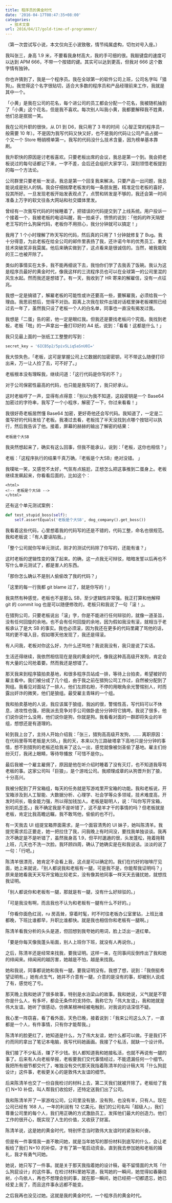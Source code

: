 ```yaml
---
title: 程序员的黄金时代
date: '2016-04-17T08:47:35+08:00'
categories:
  - 技术文章
url: 2016/04/17/gold-time-of-programmer/
---
```


（第一次尝试写小说，本文仅向王小波致敬，情节纯属虚构，切勿对号入座。）

我叫张三，身高 1.9 米，不要看我身材高大，我的手可细的很。我敲键盘的速度可以达到 APM 666，不带一个按错的键。其实可以达到更高，但我对 666 这个数字情有独钟。

你也许猜到了，我是一个程序员。我在全球第一的软件公司上班，公司名字叫「猎狗」。我觉得这个名字很贴切，适合大多数的程序员和产品经理前来工作，我就是其中一个。

「小黄」是我在公司的花名，每个进公司的员工都会分配一个花名，我被随机抽到了「小黄」这个花名，但是我不喜欢。每次别人叫我小黄，我都要解释我不姓黄，他们总是抿抿一笑。

我在公司升职的很快，从 D1 到 D6，我只用了 3 年的时间（心智正常的程序员一般需要 10 年）。不是因为我写代码又快又好，也不是我的代码让公司产品占据一个又一个 Store 畅销榜单第一。我写的代码没什么技术含量，因为榜单基本靠刷。

我升职快的原因是讨老板喜欢。只要老板出席的会议，我总是第一个到。我会把老板说过的每句话都记下来，一字不差，会后还会组织大家学习，深刻领悟老板提到的每一个方法论。

公司群里只要老板一发话，我总是第一个回复我来解决。只要产品一出问题，我总能说成是别人的锅。我会仔细揣摩老板发的每一条朋友圈，精准定位老板的喜好，投其所好。一旦发现老板开始发表观点了，点赞和转发是不够的，我还会第一时间准备上万字的软文往各大网站和社交媒体里发。

曾经有一次我写代码的时候睡着了，把错误的代码提交到了上线系统。用户投诉一个接着一个，我被老板的电话叫醒，我一拍桌子，愤愤的说到：「他妈的昨天隔壁老王写的什么狗屎代码，老板你不用担心，我分分钟就可以搞定！」

我用了 1 个小时理解了昨天写的代码，然后真的只用了 1 分钟就修复了 Bug。我十分得意，为此老板在给全公司的邮件里表扬了我，还许诺今年的优秀员工、重大技术突破奖非我莫属。他后来确实做到了，这点看来是很诚信的。当然，被我栽赃的王二也被开除了。

类似的事情实在太多，我不能再细说下去，我怕你们学了去我丢了饭碗。我认为这是程序员最好的黄金时代，像我这样的三流程序员也可以在全球第一的公司里混的风生水起。然而我还是想错了。有一天，我收到了 HR 寄来的解雇信，没有一点征兆。

我想一定是搞错了，解雇老板的可能性或许还要高一些，要解雇我，必须给我一个理由。我思前想后，觉得不对劲。距离上次我在软件出错对话框里弹老板裸照已经过去一年了，虽然我只设了老板一个人的白名单，同事也一直没有揭发过我。

我想是「二蛋」告的密，他一定是眼红我。但我还是要找老板问个究竟。我找到老板，老板「啪」的一声拿出一叠打印好的 A4 纸，说到：「看看！这都是什么！」

我只见最上面的一张纸工工整整的写到：

```python
secret_key = '6ICB5p2/5piv5Liq5aSnU0I='
```

我大惊失色，「老板，这可是掌握公司上亿数据的加密密钥，可不带这么随便打印出来，万一让人捡了去，可不好了。」

老板根本没有理睬我，继续问道：「这行代码是你写的不？」

对于公司保密性最高的代码，也只能是我写的了，我只好承认。

这时老板哼了一声，显得有点得意：「别以为我不知道，这段密钥是一个 Base64 加密过的字符串，我写了一个小程序，解密了一下，你过来看看！」

我很好奇老板居然懂 Base64 加密，更好奇他还会写代码。我知道了，一定是二蛋写好的代码发给了老板。我凑过去看，老板找了半天没找到点哪个按钮可以执行，然后我告诉了他。接着，屏幕的赫赫的输出了解密的结果：

```
老板是个大SB
```

我突然想起来了，确实有这么回事，但我不能承认，说到：「老板，这你也相信？」

老板：「这程序执行的结果千真万确，『老板是个大SB』绝对没错。 」

我噗呲一笑，又感觉不太好，气氛有点尴尬，正想怎么把这事推到二蛋身上。老板继续发飙起来，你看看后面的，比如这个：

```
<html>
<!-- 老板是个大SB -->
</html>
```

还有这个单元测试案例：

```python
def test_stupid_boss(self):
    self.assertEquals('老板是个大SB', dog_company().get_boss())
```

我看着这些代码，心里想着我的代码写的还是不错的，代码工整，命名也很规范。我和老板说：「有人要诬陷我。」

「整个公司就你写单元测试，刚才的测试代码除了你写的，还能有谁？」

这时老板的逻辑性变的强了起来。的确，这一点我无可辩驳，暗暗发誓以后再也不写什么单元测试了，都是害人的东西。

「那你怎么确认不是别人偷偷改了我的代码？」

「这里的每一行我都 git blame 过了，就是你写的！」

我突然有种感觉，老板也不是那么 SB，至少逻辑性非常强。我正打算和他解释 git 的 commit log 也是可以随便修改的，老板只和我说了一句「滚！」。

在猎狗公司，只要老板说出「滚」字，你是不能进行任何辩驳的，就像一道圣旨，没有任何回旋的余地。也不会有任何回旋的余地，因为假如我没有滚，就相当于老板承认了是大 SB 的事实。我也必须滚，因为我还在更多的代码里藏了骂他的话，骂的更不堪入目，假如哪天他发现了，我还是得滚。

有人问我，老板对你这么好，为什么还骂他？我说我没有，我只是说了实话。

生活还得继续，我依然相信现在是我的黄金时代，像我这种高高级开发狗，肯定会有大量的公司抢着要。然而我还是想错了。

那天我来到程序猿拍卖基地，和很多程序员站成一排，等待上台拍卖，希望被好的雇主看中。我们被分成了几个组，由于我之前在猎狗公司工作过，自然被分配到了狗组。我看见对面站了一排人，他们左顾右盼，不停的用眼角余光警惕别人，时而露出奸诈的微笑，他们是狼组。最受雇主青睐的一个组。

我和拍卖基地的人说，我应该属于狼组，我凶的很，警惕性高，写代码可以不休息，进攻性也强，把我派去竞争对手公司做卧底分分钟将它搞垮。我说了很多，他们说你说什么没用，他们说你是狗，你就是狗。我看看对面的一群即将失业的羊组，想想还是有道理的。

轮到我上台了，主持人开始介绍我：「张三，猎狗高高级开发狗，...... 离职原因：在代码里辱骂老板是大SB。」我的天，本来以为三路破塔拿下高地只是分分钟的事情，想不到猎狗的老板还给我来了这么一出，感觉就像被剑圣偷了基地。雇主们纷纷灭灯，我闭上眼睛，等待导播放「可惜不是你」。

最后我被一个雇主雇佣了，原因是他在听介绍时睡着了没有灭灯，也不知道我辱骂老板的事。这家公司叫「巨狼」，是个游戏公司。我顺理成章的从狗晋升到了狼，十分高兴。

我被分配到了开宝箱组，每天的任务就是写游戏里开宝箱的功能。我和老板说，开宝箱涉及到人工智能、大数据分析、心理学、社会学等众多领域，技术难度高，开发时间长，吸金能力强，所以得加钱加人。老板是聪明人，说：「叫你写开宝箱，别叽叽歪歪。」我不确定我是不是听错了，这不是羊才干的事情的吗？但老板就是老板，肯定比我高瞻远瞩，我不敢骂他，偷偷的也不行。

有一天我去 UI 组提宝箱界面需求，是一个面容清秀的 UI 妹子，她叫陈清羊。我提完需求后正要走，她一把拉住了我，问我晚上有时间没，要找我单独谈谈。我再次不确定是不是听错了，虽然我身高 1.9，但平时邋遢的很，头发蓬松，拖着拖鞋上班，几天也不洗一次脸。我环顾四周，确认了她确实是在和我说话。淡淡的说了一句：「行吧。」

陈清羊很漂亮，她肯定不会看上我，这点是可以确定的。我们在约好的咖啡厅见面，她上来就说，「别人都说我和老板有一腿，可是我不是，你能帮我证明吗？」原来是她看我天天写开宝箱比较老实，没有像其他同事一样天天去骚扰她，就想找我证明。

「别人都说你和老板有一腿，那就是有一腿，没有什么好辩驳的。」

「可是我没有啊，而且我也不认为和老板有一腿有什么不好的。」

「你看你面色红润，ru 房高耸，穿着时髦，时不时往老板办公室里钻，上班比谁都晚，下班比谁都早，升职比谁都快。就是我也相信你和老板有一腿啊。」

陈清羊看我分析的头头是道，但回想到我夸她的用词，脸上泛出一道红晕。

「要是你每天像我蓬头垢面，别人上班你下班，就没有人再说你。」

之后，陈清羊还是经常来找我，要我证明。这样一来，在同事间反倒传出了我和她的绯闻来。绯闻闹的越厉害，她越是不怕，越是来找我。

她和我说，同事都说她和我有一腿，要我证明没有。我想了想，说到：「我倒挺希望证明有。」她有点生气，她并不介意有一腿，介意的是没有的事，却被别人说成了有，感觉吃了亏。

那天晚上我和她讲了很多故事，特别是水泊梁山的故事。我和她说，义气就是不管你是什么人，有多坏，都会无条件的支持你。我称它为「伟大友谊」，我和她就是伟大友谊。她听了很感动，仿佛某根神经被电触到，对我说的话深信不疑。

我心里一阵窃喜，看了看外面，天色已晚，接着说到：「我来公司这么久了，一直都是一个人，有件事情，只有你才能帮我。」

陈清羊的脸更红了，她知道是什么，为了伟大友谊，她什么都可以做。于是我们不约而同的拿出了笔记本电脑，我写代码她画画。我接了个私活，就缺一个设计师。

我们接了不少私活，赚了不少钱。别人都知道我和她接私活，也就不再说有一腿的事了。后来有人向老板举报，老板要我们交代事情经过，不能遗漏任何一个细节。我把所有细节都交代了，唯独没有交代那天我指着陈清羊的设计稿大骂「什么狗屁设计」这件事，老板更关心的是敦伟大友谊的细节。

后来陈清羊也交了一份自我检讨的材料上去，第二天我们就被开除了。老板给了我们 N+10 补偿，叫人帮我们收拾好，还特定送我们出了公司。

我和陈清羊开了一家游戏公司，公司里没有狼，没有狗，也没有羊，只有人。现在公司已经有 168 人，一年的利润有 12 亿美元。我们的公司名叫「超级人」，我们尊重公司里的每个人，我们用正确的方式激励员工，发挥他们最大的创造力。他们工作的很开心，既实现了人生的价值，又收获了财富。

陈清羊说，这是她的黄金时代，特别怀念当时敦伟大友谊时的紧张和兴奋。

但是有一件事情我一直不敢问她，就是当年她写的那份材料到底写的什么，会让老板给了我们 N+10 的补偿，才有了第一笔启动资金。直到我去参加她和老板的婚礼，我才有勇气问她。

她说，她只写了一件事。就是关于那天我指着她的设计稿，毫不留情面的大骂「什么狗屁设计」的这件事。在检讨材料里她写道，我骂她的一瞬间，她觉得如春藤绕树，小鸟依人，再也不想理会别的事，就在那一瞬间，她已经把一切都遗忘，她已经爱上我了，而且这件事永远都不能变。

之后我再也没见过她。这就是我的黄金时代，一个程序员的黄金时代。
